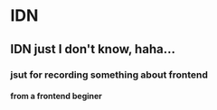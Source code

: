 # IDN

## IDN just I don't know, haha...

### jsut for recording something about frontend

#### from a frontend beginer
